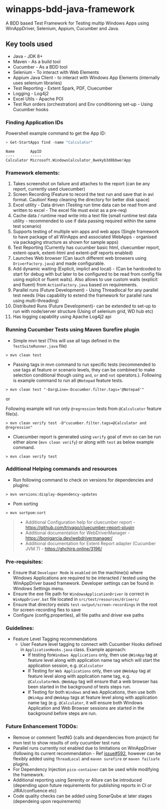 # winapps-bdd-java-framework
A BDD based Test Framework for Testing multip Windows Apps using WinAppDriver, Selenium, Appium, Cucumber and Java. 

## Key tools used
- Java - JDK 8+
- Maven - As a build tool
- Cucumber - As a BDD tool
- Selenium - To interact with Web Elements
- Appium Java Client - to interact with Windows App Elements (internally uses selenium libraries)
- Test Reporting - Extent Spark, PDF, Cluecumber
- Logging - Log4j2
- Excel Utils - Apache POI
- Test Run orders (orchestration) and Env conditioning set-up - Using Cucumber hooks 

### Finding Application IDs
Powershell example command to get the App ID: 

```powershell
> Get-StartApps find -name "Calculator"
```

```
Name       AppID
----       -----
Calculator Microsoft.WindowsCalculator_8wekyb3d8bbwe!App
```

### Framework elements:
1. Takes screenshot on failure and attaches to the report (can be any report, currently used cluecumber)
2. Screen Recording (Feature to record the test run and save that in avi format. Caution! Keep cleaning the directory for better disk space)
3. Excel utility - Data driven (Testing run time data can be read from and written to excel - The excel file must exist as a pre-req)
4. Cache data / runtime read write into a text file (small runtime test data utility - recommended to use if data passing required within the same test scenario)
5. Supports testing of multiple win apps and web apps (Single framework to have package of all WinApps and associated WebApps - organised via packaging structure as shown for sample apps)
6. Test Reporting (Currently has cucumber basic html, cluecumber report, extent-spark, extent-html and extent-pdf reports enabled)
7. Launches Web browser (Can lauch different web browsers using `DriverFactory.java`) and made configurable.
8. Add dynamic waiting (Explicit, implict and local) - (Can be hardcoded to start for debug with but later to be configured to be read from config file using explicit or fluent waits). Also allows to use custom waits (explicit and fluent) from `ActionFactory.java` based on requirements. 
9. Parallel runs (Future Development) - Using Threadlocal for any parallel test needs (Has capability to extend the framework for parallel runs using multi-threading)
10. Distributed Runs (Future Development)- can be extended to set-up to run with node/server structure (Using of selenium grid, WD hub etc)
11. Has logging capability using Apache Log4j2 api


### Running Cucumber Tests using Maven Surefire plugin



- Simple mvn test (This will use all tags defined in the `TestSuiteRunner.java` file)
```
> mvn clean test
```

- Passing tags in mvn command to run specific tests (recommended to use tags at feature or scenario levels, they can be combined to make selection conditional though using `and`, `or` and `not` operators.). Following is example command to run all `@Notepad` feature tests.
```
> mvn clean test "-DargLine=-Dcucumber.filter.tags='@Notepad'"
```
or 

Following example will run only `@regression` tests from `@Calculcator` feature file(s).

```
> mvn clean verify test -D"cucumber.filter.tags=@Calculator and @regression"
```

- Cluecumber report is generated using `verify` goal of mvn so can be run either alone (`mvn clean verify`) or along with `test` as below example command.

```
> mvn clean verify test
```

### Additional Helping commands and resources

- Run following command to check on versions for dependencies and plugins:
```
> mvn versions:display-dependency-updates
```
- Pom sorting

```
> mvn sortpom:sort
```

>- Additional Configuration help for cluecumber report - https://github.com/trivago/cluecumber-report-plugin
>- Additional documentation for WebDriverManager - https://bonigarcia.dev/webdrivermanager/
>- Additional documentation for Extent Report adapter (Cucumber JVM 7) - https://ghchirp.online/3196/

### Pre-requisites: 

- Ensure that `Developer Mode` is `enabled` on the machine(s) where Windows Applications are required to be interacted / tested using the WinAppDriver based framework. Developer settings can be found in Windows Settings menu.
- Ensure the exe file path for `WindowsApplicationDriver` is correct in `WinAppDriver.bat` file located in `src/test/resources/drivers/`
- Ensure that directory exists `test-output/screen-recordings` in the root for screen-recording fies to save
- Configure (config.properties), all file paths and driver exe paths


### Guidelines:
- Feature Level Tagging recommendations
  - User Feature level tagging to connect with Cucumber Hooks defined in `ApplicationHooks.java` class. Example approach:
    - If testing for`Windows Applications` only, then use `@WinApp` tag at feature level along with application name tag which will start the application session, e.g. `@Calculator`
    - If Testing for `Web Applications` only, then use `@WebApp` tag at feature level along with application name tag, e.g. `@CalculatorWeb`. `@WebApp` tag will ensure that a web browser has been started in the background of tests steps run.
    - If Testing for both `Windows` and `Web` Applications, then use both `@WinApp` and `@WebApp` tags at feature level along with application name tag (e.g. `@Calculator`, it will ensure both Windows Application and Web Browser sessions are started in the background before steps are run. 

### Future Enhancement TODOs:
- Remove or comment TestNG (calls and dependencies from project) for mvn test to show results of only cucumber test runs
- Parallel runs currently not enabled due to limitations on WinAppDriver (following its current recommendation - Ref [issue#592](https://github.com/microsoft/WinAppDriver/issues/592), however can be flexibly added using `ThreadLocal` and `maven surefire` or `maven failsafe` plugins. 
- For Dependency Injection `pico-container` can be used while modifying the framework. 
- Additional reporting using Serenity or Allure can be introduced (depending upon future requirements for publishing reports in CI or JIRA/confluence etc)
- Code quality checks can be added using SonarQube at later stages (dependeing upon requirements) 